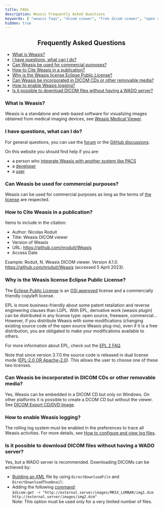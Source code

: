 ```yaml
---
title: FAQs
description: Weasis Frequently Asked Questions
keywords: [ "weasis faqs", "dicom viewer", "free dicom viewer", "open source dicom viewer", "weasis dicom viewer",  "multi-platform dicom viewer", "dicom", "pacs", "pacs viewer" ]
hidden: true
---
```


## <center>Frequently Asked Questions</center>

 - [What is Weasis?](#what-is-weasis)
 - [I have questions, what can I do?](#i-have-questions-what-can-i-do)
 - [Can Weasis be used for commercial purposes?](#can-weasis-be-used-for-commercial-purposes)
 - [How to Cite Weasis in a publication?](#how-to-cite-weasis-in-a-publication)
 - [Why is the Weasis license Eclipse Public License?](#why-is-the-weasis-license-eclipse-public-license)
 - [Can Weasis be incorporated in DICOM CDs or other removable media?](#can-weasis-be-incorporated-in-dicom-cds-or-other-removable-media)
 - [How to enable Weasis logging?](#how-to-enable-weasis-logging)
 - [Is it possible to download DICOM files without having a WADO server?](#is-it-possible-to-download-dicom-files-without-having-a-wado-server)

### What is Weasis? ###
Weasis is a standalone and web-based software for visualizing images obtained from medical imaging devices, see [Weasis Medical Viewer](../).

### I have questions, what can I do? ###

For general questions, you can use the [forum](https://groups.google.com/group/dcm4che) or the [GitHub discussions]().

On this website you should find help if you are:
* a person who [integrate Weasis with another system like PACS](../basics/customize/integration/)
* a [developer](../getting-started/#developer-documentation)
* a [user](../tutorials/)

### Can Weasis be used for commercial purposes? ### 
Weasis can be used for commercial purposes as long as the terms of [the license](https://github.com/nroduit/Weasis/blob/master/LICENSE) are respected.

### How to Cite Weasis in a publication? ###
Items to include in the citation:
* Author: Nicolas Roduit
* Title: Weasis DICOM viewer
* Version of Weasis
* URL: https://github.com/nroduit/Weasis
* Access Date

Example: Roduit, N. Weasis DICOM viewer. Version 4.1.0. https://github.com/nroduit/Weasis (accessed 5 April 2023).

### Why is the Weasis license Eclipse Public License? ###
The [Eclipse Public License](https://www.eclipse.org/legal/epl-v20.html) is an [OSI approved](https://www.opensource.org) license and a commercially friendly copyleft license.

EPL is more business-friendly about some patent retaliation and reverse engineering clauses than LGPL. With EPL, derivative work (weasis plugin) can be distributed in any license type: open source, freeware, commercial... However, if you distribute Weasis with some modifications (changing existing source code of the open source Weasis plug-ins), even if it is a free distribution, you are obligated to make your modifications available to others.

For more information about EPL, check out the [EPL 2 FAQ](https://www.eclipse.org/legal/epl-2.0/faq.php).

Note that since version 3.7.0 the source code is released in dual license mode ([EPL-2.0 OR Apache-2.0](https://github.com/nroduit/Weasis/blob/master/LICENSE)). This allows the user to choose one of these two licenses.

### Can Weasis be incorporated in DICOM CDs or other removable media? ###

Yes, Weasis can be embedded in a DICOM CD but only on Windows. On other platforms it is possible to create a DCOM CD but without the viewer. See [DICOM Export CD/DVD Image](../tutorials/dicom-export/#cddvd-image).

### How to enable Weasis logging? ###

The rolling log system must be enabled in the preferences to trace all Weasis activities. For more details, see [How to configure and view log files](../tutorials/logging/).


### Is it possible to download DICOM files without having a WADO server? ###

Yes, but a WADO server is recommended. Downloading DICOMs can be achieved by:

- [Building an XML](../basics/customize/integration/#build-an-xml-manifest-no-wado-server) file by using `DirectDownloadFile` and `DirectDownloadThumbnail`:
- Adding the following [command](../basics/commands/#dicomget):<br>
    `$dicom:get -r "http://external.server/images/MRIX_LUMBAR/img1.dcm  http://external.server/images/img2.dcm"`<br>
    Note: This option must be used only for a very limited number of files.
<br>

